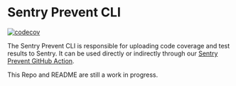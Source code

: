 # Sentry Prevent CLI

[![codecov](https://codecov.io/gh/getsentry/prevent-cli/branch/main/graph/badge.svg)](https://codecov.io/gh/getsentry/prevent-cli)

The Sentry Prevent CLI is responsible for uploading code coverage and test results to Sentry. It can be used directly or indirectly through our [Sentry Prevent GitHub Action](https://github.com/getsentry/prevent-action).

This Repo and README are still a work in progress.

